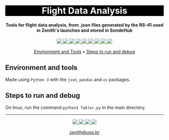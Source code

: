 <h1 align="center" style="color:white; background-color:black">Flight Data Analysis</h1>
<h4 align="center">Tools for flight data analysis, from .json files generated by the RS-41 used in Zenith's launches and stored in SondeHub</h4>

<p align="center">
	<a href="http://zenith.eesc.usp.br/">
    <img src="https://img.shields.io/badge/Zenith-software-black?style=for-the-badge"/>
    </a>
    <a href="https://eesc.usp.br/">
    <img src="https://img.shields.io/badge/Linked%20to-EESC--USP-black?style=for-the-badge"/>
    </a>
    <a href="https://github.com/zenitheesc/flight-data-analysis/blob/main/LICENSE">
    <img src="https://img.shields.io/github/license/zenitheesc/flight-data-analysis?style=for-the-badge"/>
    </a>
    <a href="https://github.com/zenitheesc/flight-data-analysis/issues">
    <img src="https://img.shields.io/github/issues/zenitheesc/flight-data-analysis?style=for-the-badge"/>
    </a>
    <a href="https://github.com/zenitheesc/flight-data-analysis/commits/main">
    <img src="https://img.shields.io/github/commit-activity/m/zenitheesc/flight-data-analysis?style=for-the-badge">
    </a>
    <a href="https://github.com/zenitheesc/flight-data-analysis/graphs/contributors">
    <img src="https://img.shields.io/github/contributors/zenitheesc/flight-data-analysis?style=for-the-badge"/>
    </a>
    <a href="https://github.com/zenitheesc/flight-data-analysis/commits/main">
    <img src="https://img.shields.io/github/last-commit/zenitheesc/flight-data-analysis?style=for-the-badge"/>
    </a>
    <a href="https://github.com/zenitheesc/flight-data-analysis/issues">
    <img src="https://img.shields.io/github/issues-raw/zenitheesc/flight-data-analysis?style=for-the-badge" />
    </a>
    <a href="https://github.com/zenitheesc/flight-data-analysis/pulls">
    <img src = "https://img.shields.io/github/issues-pr-raw/zenitheesc/flight-data-analysi?style=for-the-badge">
    </a>
</p>

<p align="center">
    <a href="#environment-and-tools">Environment and Tools</a> •
    <a href="#steps-to-run-and-debug">Steps to run and debug</a>
</p>

## Environment and tools

Made using `Python 3` with the `json`, `pandas` and `os` packages.

## Steps to run and debug

On linux, run the command `python3 Tabler.py` in the main directory.

---

<p align="center">
    <a href="http://zenith.eesc.usp.br">
    <img src="https://img.shields.io/badge/Check%20out-Zenith's Oficial Website-black?style=for-the-badge" />
    </a> 
    <a href="https://www.facebook.com/zenitheesc">
    <img src="https://img.shields.io/badge/Like%20us%20on-facebook-blue?style=for-the-badge"/>
    </a> 
    <a href="https://www.instagram.com/zenith_eesc/">
    <img src="https://img.shields.io/badge/Follow%20us%20on-Instagram-red?style=for-the-badge"/>
    </a>
    <a href="https://www.linkedin.com/company/zenith-aerospace/">
    <img src="https://img.shields.io/badge/Follow%20us-Linkedin-dark?style=for-the-badge"/>
    </a>

</p>
<p align = "center">
<a href="zenith@usp.br">zenith@usp.br</a>
</p>

